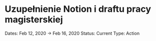 # Uzupełnienie Notion i draftu pracy magisterskiej

Dates: Feb 12, 2020 → Feb 16, 2020
Status: Current
Type: Action